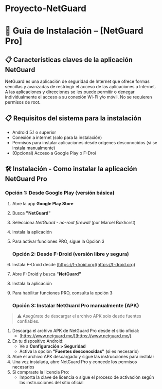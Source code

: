 # Proyecto-NetGuard
# 🧩 Guía de Instalación – [NetGuard Pro] 

## 📋 Características claves de la aplicación NetGuard
NetGuard es una aplicación de seguridad de Internet que ofrece formas sencillas y avanzadas de restringir el acceso de las aplicaciones a Internet. A las aplicaciones y direcciones se les puede permitir o denegar individualmente el acceso a su conexión Wi-Fi y/o móvil. No se requieren permisos de root.

## 📋 Requisitos del sistema para la instalación

- Android 5.1 o superior
- Conexión a internet (solo para la instalación)
- Permisos para instalar aplicaciones desde orígenes desconocidos (si se instala manualmente)
- (Opcional) Acceso a Google Play o F-Droi
 
## 🛠️ Instalación - Como instalar la aplicación NetGuard Pro

   ### Opción 1: Desde Google Play (versión básica)

1. Abre la app **Google Play Store**
2. Busca **"NetGuard"**
3. Selecciona *NetGuard - no-root firewall* (por Marcel Bokhorst)
4. Instala la aplicación
5. Para activar funciones PRO, sigue la Opción 3

   ### Opción 2: Desde F-Droid (versión libre y segura)

1. Instala F-Droid desde [https://f-droid.org](https://f-droid.org)
2. Abre F-Droid y busca **"NetGuard"**
3. Instala la aplicación
4. Para habilitar funciones PRO, consulta la opción 3

   ### Opción 3: Instalar NetGuard Pro manualmente (APK)

> ⚠️ Asegúrate de descargar el archivo APK solo desde fuentes confiables.

1. Descarga el archivo APK de NetGuard Pro desde el sitio oficial:
   - [https://www.netguard.me/](https://www.netguard.me/)
2. En tu dispositivo Android:
   - Ve a **Configuración > Seguridad**
   - Activa la opción **"Fuentes desconocidas"** (si es necesario)
3. Abre el archivo APK descargado y sigue las instrucciones para instalar
4. Una vez instalada, abre NetGuard Pro y concede los permisos necesarios
5. Si compraste la licencia Pro:
   - Importa la clave de licencia o sigue el proceso de activación según las instrucciones del sitio oficial

